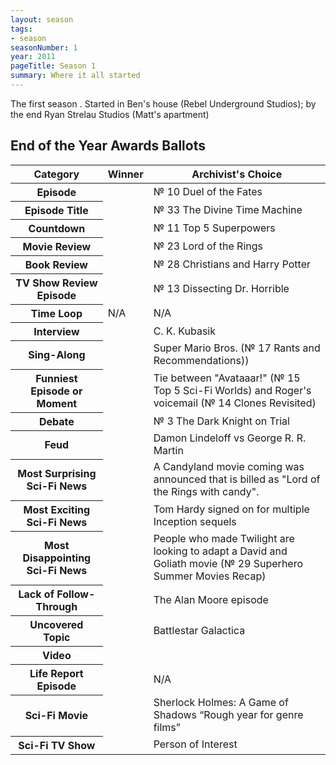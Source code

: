 ```yaml
---
layout: season
tags:
- season
seasonNumber: 1
year: 2011
pageTitle: Season 1
summary: Where it all started
---
```

The first season . Started in Ben's house (Rebel Underground Studios); by the end Ryan Strelau Studios (Matt's apartment)

<h2>End of the Year Awards Ballots</h2>
<table class="table is-striped is-narrow">
    <thead>
        <tr>
            <th>Category</th>
            <th>Winner</th>
            <th>Archivist's Choice</th>
        </tr>
    </thead>
    <tbody>
        <tr>
            <th>Episode</th>
            <td></td>
            <td>№ 10 Duel of the Fates</td>
        </tr>
        <tr>
            <th>Episode Title</th>
            <td></td>
            <td>№ 33 The Divine Time Machine</td>
        </tr>
        <tr>
            <th>Countdown</th>
            <td></td>
            <td>№ 11 Top 5 Superpowers</td>
        </tr>
        <tr>
            <th>Movie Review</th>
            <td></td>
            <td>№ 23 Lord of the Rings</td>
        </tr>
        <tr>
            <th>Book Review</th>
            <td></td>
            <td>№ 28 Christians and Harry Potter</td>
        </tr>
        <tr>
            <th>TV Show Review Episode</th>
            <td></td>
            <td>№ 13 Dissecting Dr. Horrible</td>
        </tr>
        <tr>
            <th>Time Loop</th>
            <td>N/A</td>
            <td>N/A</td>
        </tr>
        <tr>
            <th>Interview</th>
            <td></td>
            <td>C. K. Kubasik</td>
        </tr>
        <tr>
            <th>Sing-Along</th>
            <td></td>
            <td>Super Mario Bros. (№ 17 Rants and Recommendations))</td>
        </tr>
        <tr>
            <th>Funniest Episode or Moment</th>
            <td></td>
            <td>Tie between "Avataaar!" (№ 15 Top 5 Sci-Fi Worlds) and Roger's voicemail (№ 14 Clones Revisited)</td>
        </tr>
        <tr>
            <th>Debate</th>
            <td></td>
            <td>№ 3 The Dark Knight on Trial</td>
        </tr>
        <tr>
            <th>Feud</th>
            <td></td>
            <td>Damon Lindeloff vs George R. R. Martin</td>
        </tr>
        <tr>
            <th>Most Surprising Sci-Fi News</th>
            <td></td>
            <td>A Candyland movie coming was announced that is billed as "Lord of the Rings with candy".</td>
        </tr>
        <tr>
            <th>Most Exciting Sci-Fi News</th>
            <td></td>
            <td>Tom Hardy signed on for multiple Inception sequels</td>
        </tr>
        <tr>
            <th>Most Disappointing Sci-Fi News</th>
            <td></td>
            <td>People who made Twilight are looking to adapt a David and Goliath movie (№ 29 Superhero Summer Movies Recap)</td>
        </tr>
        <tr>
            <th>Lack of Follow-Through</th>
            <td></td>
            <td>The Alan Moore episode</td>
        </tr>
        <tr>
            <th>Uncovered Topic</th>
            <td></td>
            <td>Battlestar Galactica</td>
        </tr>
        <tr>
            <th>Video</th>
            <td></td>
            <td></td>
        </tr>
        <tr>
            <th>Life Report Episode</th>
            <td></td>
            <td>N/A</td>
        </tr>
        <tr>
            <th>Sci-Fi Movie</th>
            <td></td>
            <td>Sherlock Holmes: A Game of Shadows <q class="archivist inline">Rough year for genre films</q></td>
        </tr>
        <tr>
            <th>Sci-Fi TV Show</th>
            <td></td>
            <td>Person of Interest</td>
        </tr>
    </tbody>
</table>